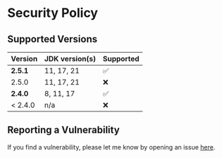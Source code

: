 # Security Policy

## Supported Versions

| Version   | JDK version(s) | Supported          |
| --------- | -------------- | ------------------ |
| **2.5.1** | 11, 17, 21     | :white_check_mark: |
| 2.5.0     | 11, 17, 21     | :x:                |
| **2.4.0** | 8, 11, 17      | :white_check_mark: |
| < 2.4.0   | n/a            | :x:                |

## Reporting a Vulnerability

If you find a vulnerability, please let me know by opening an issue [here](https://github.com/oswaldobapvicjr/performetrics/issues/new?assignees=&labels=&template=bug_report.md&title=).
